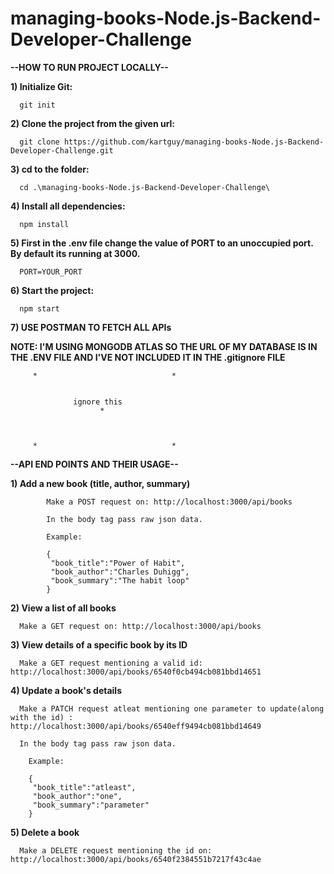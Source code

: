 # managing-books-Node.js-Backend-Developer-Challenge

**--HOW TO RUN PROJECT LOCALLY--**

**1) Initialize Git:**

      git init

**2) Clone the project from the given url:**

      git clone https://github.com/kartguy/managing-books-Node.js-Backend-Developer-Challenge.git

**3) cd to the folder:**

      cd .\managing-books-Node.js-Backend-Developer-Challenge\
   
**4) Install all dependencies:**

      npm install

**5) First in the .env file change the value of PORT to an unoccupied port. By default its running at 3000.**
            
      PORT=YOUR_PORT

**6) Start the project:**
   
      npm start

**7) USE POSTMAN TO FETCH ALL APIs**



**NOTE: I'M USING MONGODB ATLAS SO THE URL OF MY DATABASE IS IN THE .ENV FILE AND I'VE NOT INCLUDED IT IN THE .gitignore FILE**

         *                              *  
         
         
                  ignore this
                        *
         
         
         
         *                              *


**--API END POINTS AND THEIR USAGE--**

**1) Add a new book (title, author, summary)**

            Make a POST request on: http://localhost:3000/api/books
            
            In the body tag pass raw json data.
            
            Example:
            
            {
             "book_title":"Power of Habit",
             "book_author":"Charles Duhigg",
             "book_summary":"The habit loop"
            }
   
   
**2) View a list of all books**

      Make a GET request on: http://localhost:3000/api/books

   
**3) View details of a specific book by its ID**

      Make a GET request mentioning a valid id: http://localhost:3000/api/books/6540f0cb494cb081bbd14651
      
   
**4) Update a book's details**

      Make a PATCH request atleat mentioning one parameter to update(along with the id) : http://localhost:3000/api/books/6540eff9494cb081bbd14649

      In the body tag pass raw json data.
        
        Example:
        
        {
         "book_title":"atleast",
         "book_author":"one",
         "book_summary":"parameter"
        }
   
**5) Delete a book**

      Make a DELETE request mentioning the id on: http://localhost:3000/api/books/6540f2384551b7217f43c4ae
